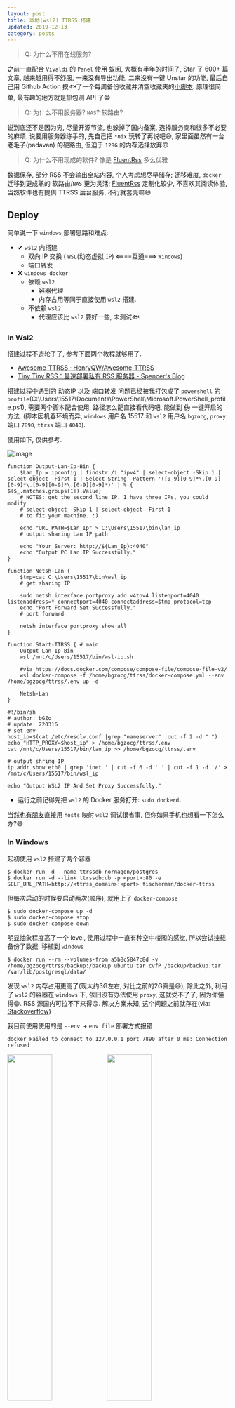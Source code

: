 ```yaml
---
layout: post
title: 本地(wsl2) TTRSS 搭建
updated: 2019-12-13
category: posts
---
```


> Q: 为什么不用在线服务?

之前一直配合 `Vivaldi` 的 `Panel` 使用 [蚁阅](https://rss.anyant.com), 大概有半年的时间了, Star 了 600+ 篇文章, 越来越用得不舒服, 一来没有导出功能, 二来没有一键 Unstar 的功能, 最后自己用 Github Action 摸🐟了一个每周备份收藏并清空收藏夹的[小脚本](https://github.com/bGZo/rss/blob/main/anyant-backup.py). 原理很简单, 最有趣的地方就是抓包测 API 了😁

> Q: 为什么不用服务器? `NAS`? 软路由?

说到底还不是因为穷, 尽量开源节流, 也躲掉了国内备案, 选择服务商和很多不必要的麻烦. 说要用服务器练手的, 先自己把 `*nix` 玩转了再说吧😅, 家里面虽然有一台 老毛子(padavan) 的硬路由, 但迫于 `128G` 的内存选择放弃🙃

> Q: 为什么不用现成的软件? 像是 [FluentRss](https://github.com/yang991178/fluent-reader) 多么优雅

数据保存, 部分 RSS 不会输出全站内容, 个人考虑想尽早储存; 迁移难度, `docker` 迁移到更成熟的 软路由/`NAS` 更为灵活; [FluentRss](https://github.com/yang991178/fluent-reader) 定制化较少, 不喜欢其阅读体验, 当然软件也有提供 TTRSS 后台服务, 不行就套壳嘛😅

## Deploy

简单说一下 `windows` 部署思路和难点:

- ✔ `wsl2` 内搭建
  - 双向 IP 交换 ( `WSL`(动态虚拟 `IP`) <====互通===> `Windows`)
  - 端口转发
- ❌ `windows docker`
  - 依赖 `wsl2`
    - 容器代理
    - 内存占用等同于直接使用 `wsl2` 搭建.
  - 不依赖 `wsl2`
    -  代理应该比 `wsl2` 要好一些, 未测试🐟

### In Wsl2

搭建过程不造轮子了, 参考下面两个教程就够用了.

- [Awesome-TTRSS · HenryQW/Awesome-TTRSS](https://github.com/HenryQW/Awesome-TTRSS/blob/main/docs/zh/README.md )
- [Tiny Tiny RSS：最速部署私有 RSS 服务器 - Spencer's Blog](https://spencerwoo.com/blog/tiny-tiny-rss#an-zhuang-docker-compose )

搭建过程中遇到的 动态IP 以及 端口转发 问题已经被我打包成了 `powershell` 的 `profile`(C:\Users\15517\Documents\PowerShell\Microsoft.PowerShell_profile.ps1), 需要两个脚本配合使用, 路径怎么配直接看代码吧, 能做到 ~~伪~~ 一键开启的方法. (脚本因机器环境而异, `windows` 用户名 15517 和 `wsl2` 用户名 `bgzocg`, `proxy` 端口 `7890`, `ttrss` 端口 `4040`).

使用如下, 仅供参考.

![image](https://user-images.githubusercontent.com/57313137/158714518-c1dd51d1-c3b1-4b1d-b3dc-ac448e4dbebd.png)

```shell
function Output-Lan-Ip-Bin {
    $Lan_Ip = ipconfig | findstr /i "ipv4" | select-object -Skip 1 | select-object -First 1 | Select-String -Pattern '([0-9][0-9]*\.[0-9][0-9]*\.[0-9][0-9]*\.[0-9][0-9]*)' | % { $($_.matches.groups[1]).Value}
    # NOTES: get the second line IP. I have three IPs, you could modify
    # select-object -Skip 1 | select-object -First 1
    # to fit your machine. :)

    echo "URL_PATH=$Lan_Ip" > C:\Users\15517\bin\lan_ip
    # output sharing Lan IP path

    echo "Your Server: http://${Lan_Ip}:4040"
    echo "Output PC Lan IP Successfully."
}

function Netsh-Lan {
    $tmp=cat C:\Users\15517\bin\wsl_ip
    # get sharing IP

    sudo netsh interface portproxy add v4tov4 listenport=4040 listenaddress=* connectport=4040 connectaddress=$tmp protocol=tcp
    echo "Port Forward Set Successfully."
    # port forward

    netsh interface portproxy show all
}

function Start-TTRSS { # main
    Output-Lan-Ip-Bin
    wsl /mnt/c/Users/15517/bin/wsl-ip.sh

    #via https://docs.docker.com/compose/compose-file/compose-file-v2/
    wsl docker-compose -f /home/bgzocg/ttrss/docker-compose.yml --env /home/bgzocg/ttrss/.env up -d

    Netsh-Lan
}
```

```shell
#!/bin/sh
# author: bGZo
# update: 220316
# set env
host_ip=$(cat /etc/resolv.conf |grep "nameserver" |cut -f 2 -d " ")
echo "HTTP_PROXY=$host_ip" > /home/bgzocg/ttrss/.env
cat /mnt/c/Users/15517/bin/lan_ip >> /home/bgzocg/ttrss/.env

# output shring IP
ip addr show eth0 | grep 'inet ' | cut -f 6 -d ' ' | cut -f 1 -d '/' > /mnt/c/Users/15517/bin/wsl_ip

echo "Output WSL2 IP And Set Proxy Successfully."
```

- 运行之前记得先把 `wsl2` 的 Docker 服务打开: `sudo dockerd.`

当然也[有朋友](https://www.zhihu.com/question/387747506/answer/1820473311)直接用 `hosts` 映射 `wsl2` 调试很省事, 但你如果手机也想看一下怎么办?😅

### In Windows

起初使用 `wsl2` 搭建了两个容器

```shell
$ docker run -d --name ttrssdb nornagon/postgres
$ docker run -d --link ttrssdb:db -p <port>:80 -e SELF_URL_PATH=http://<ttrss_domain>:<port> fischerman/docker-ttrss
```

但每次启动的时候要启动两次(顺序), 就用上了 `docker-compose`

```shell
$ sudo docker-compose up -d
$ sudo docker-compose stop
$ sudo docker-compose down
```

明显抽象程度高了一个 level, 使用过程中一直有种空中楼阁的感觉, 所以尝试挂载备份了数据, 移植到 `windows`

```shell
$ docker run --rm --volumes-from a5b8c5847c8d -v /home/bgzocg/ttrss/backup:/backup ubuntu tar cvfP /backup/backup.tar /var/lib/postgresql/data/
```

发现 `wsl2` 内存占用更高了(现大约3G左右, 对比之前的2G真是😅), 除此之外, 利用了 `wsl2` 的容器在 `windows` 下, 依旧没有办法使用 `proxy`, 这就受不了了, 因为你懂得😁. RSS 源国内可拉不下来得😏. 解决方案未知, 这个问题之前就存在(via: [Stackoverflow](https://stackoverflow.com/questions/48272933/docker-at-windows-10-proxy-propagation-to-containers-not-working))

我目前使用使用的是 `--env `+ `env file` 部署方式报错

```shell
docker Failed to connect to 127.0.0.1 port 7890 after 0 ms: Connection refused
```

<img src="https://user-images.githubusercontent.com/57313137/158712544-96fcd594-7628-41e8-a906-acdc672d5e22.png" width=45%><img src="https://user-images.githubusercontent.com/57313137/158712547-68a408d5-a46d-42ec-ab6b-35f1f8a3af55.png" width=45%>

测试了 `wsl2` 和 `windows` 的 `IP` 依旧无用, 个人认为是连不上 `WSL` 端口, 还需要做一次端口转发, 遂放弃了😁. 两头复杂都一样欸.

## More References

- [🎯 备份和迁移数据 - Docker 快速入门 - 易文档](https://docker.easydoc.net/doc/81170005/cCewZWoN/XQEqNjiu )
